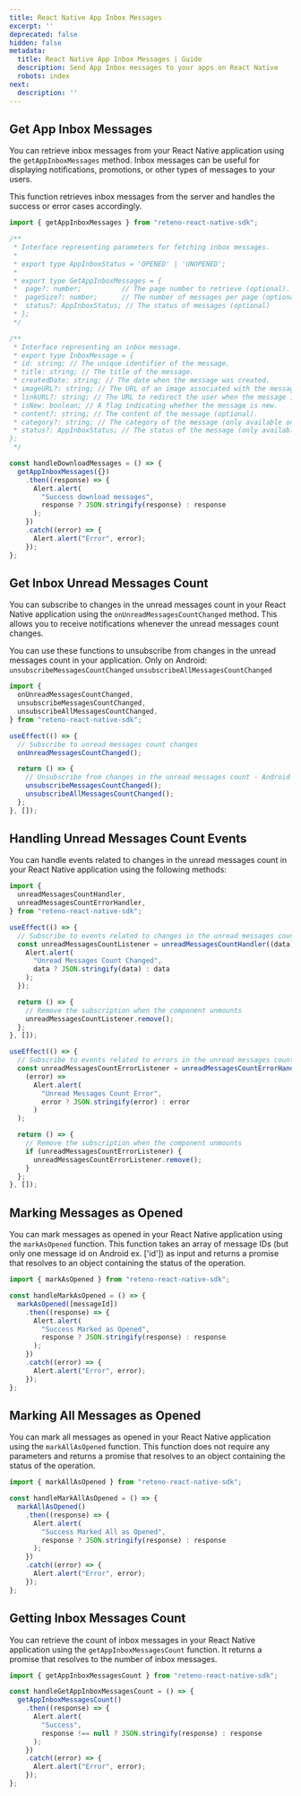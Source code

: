 ```yaml
---
title: React Native App Inbox Messages
excerpt: ''
deprecated: false
hidden: false
metadata:
  title: React Native App Inbox Messages | Guide
  description: Send App Inbox messages to your apps on React Native
  robots: index
next:
  description: ''
---
```

## Get App Inbox Messages

You can retrieve inbox messages from your React Native application using the `getAppInboxMessages` method. Inbox messages can be useful for displaying notifications, promotions, or other types of messages to your users.

This function retrieves inbox messages from the server and handles the success or error cases accordingly.

```ts
import { getAppInboxMessages } from "reteno-react-native-sdk";

/**
 * Interface representing parameters for fetching inbox messages.
 *
 * export type AppInboxStatus = 'OPENED' | 'UNOPENED';
 *
 * export type GetAppInboxMessages = {
 *  page?: number;          // The page number to retrieve (optional).
 *  pageSize?: number;      // The number of messages per page (optional).
 *  status?: AppInboxStatus; // The status of messages (optional)
 * };
 */

/**
 * Interface representing an inbox message.
 * export type InboxMessage = {
 * id: string; // The unique identifier of the message.
 * title: string; // The title of the message.
 * createdDate: string; // The date when the message was created.
 * imageURL?: string; // The URL of an image associated with the message (optional)
 * linkURL?: string; // The URL to redirect the user when the message is clicked (optional).
 * isNew: boolean; // A flag indicating whether the message is new.
 * content?: string; // The content of the message (optional).
 * category?: string; // The category of the message (only available on Android).
 * status?: AppInboxStatus; // The status of the message (only available on Android).
};
 */

const handleDownloadMessages = () => {
  getAppInboxMessages({})
    .then((response) => {
      Alert.alert(
        "Success download messages",
        response ? JSON.stringify(response) : response
      );
    })
    .catch((error) => {
      Alert.alert("Error", error);
    });
};
```

## Get Inbox Unread Messages Count

You can subscribe to changes in the unread messages count in your React Native application using the `onUnreadMessagesCountChanged` method. This allows you to receive notifications whenever the unread messages count changes.

You can use these functions to unsubscribe from changes in the unread messages count in your application. Only on Android: `unsubscribeMessagesCountChanged` `unsubscribeAllMessagesCountChanged`

```ts
import {
  onUnreadMessagesCountChanged,
  unsubscribeMessagesCountChanged,
  unsubscribeAllMessagesCountChanged,
} from "reteno-react-native-sdk";

useEffect(() => {
  // Subscribe to unread messages count changes
  onUnreadMessagesCountChanged();

  return () => {
    // Unsubscribe from changes in the unread messages count - Android only
    unsubscribeMessagesCountChanged();
    unsubscribeAllMessagesCountChanged();
  };
}, []);
```

## Handling Unread Messages Count Events

You can handle events related to changes in the unread messages count in your React Native application using the following methods:

```ts
import {
  unreadMessagesCountHandler,
  unreadMessagesCountErrorHandler,
} from "reteno-react-native-sdk";

useEffect(() => {
  // Subscribe to events related to changes in the unread messages count
  const unreadMessagesCountListener = unreadMessagesCountHandler((data) => {
    Alert.alert(
      "Unread Messages Count Changed",
      data ? JSON.stringify(data) : data
    );
  });

  return () => {
    // Remove the subscription when the component unmounts
    unreadMessagesCountListener.remove();
  };
}, []);

useEffect(() => {
  // Subscribe to events related to errors in the unread messages count (Android Only)
  const unreadMessagesCountErrorListener = unreadMessagesCountErrorHandler(
    (error) =>
      Alert.alert(
        "Unread Messages Count Error",
        error ? JSON.stringify(error) : error
      )
  );

  return () => {
    // Remove the subscription when the component unmounts
    if (unreadMessagesCountErrorListener) {
      unreadMessagesCountErrorListener.remove();
    }
  };
}, []);
```

## Marking Messages as Opened

You can mark messages as opened in your React Native application using the `markAsOpened` function. This function takes an array of message IDs (but only one message id on Android ex. ['id']) as input and returns a promise that resolves to an object containing the status of the operation.

```ts
import { markAsOpened } from "reteno-react-native-sdk";

const handleMarkAsOpened = () => {
  markAsOpened([messageId])
    .then((response) => {
      Alert.alert(
        "Success Marked as Opened",
        response ? JSON.stringify(response) : response
      );
    })
    .catch((error) => {
      Alert.alert("Error", error);
    });
};
```

## Marking All Messages as Opened

You can mark all messages as opened in your React Native application using the `markAllAsOpened` function. This function does not require any parameters and returns a promise that resolves to an object containing the status of the operation.

```ts
import { markAllAsOpened } from "reteno-react-native-sdk";

const handleMarkAllAsOpened = () => {
  markAllAsOpened()
    .then((response) => {
      Alert.alert(
        "Success Marked All as Opened",
        response ? JSON.stringify(response) : response
      );
    })
    .catch((error) => {
      Alert.alert("Error", error);
    });
};
```

## Getting Inbox Messages Count

You can retrieve the count of inbox messages in your React Native application using the `getAppInboxMessagesCount` function. It returns a promise that resolves to the number of inbox messages.

```ts
import { getAppInboxMessagesCount } from "reteno-react-native-sdk";

const handleGetAppInboxMessagesCount = () => {
  getAppInboxMessagesCount()
    .then((response) => {
      Alert.alert(
        "Success",
        response !== null ? JSON.stringify(response) : response
      );
    })
    .catch((error) => {
      Alert.alert("Error", error);
    });
};
```